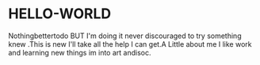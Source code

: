 # HELLO-WORLD
Nothingbettertodo BUT I'm doing it never discouraged to try something knew .This is new I'll take all the help I can get.A 
Little about me I like work and learning new things im into art andisoc.
